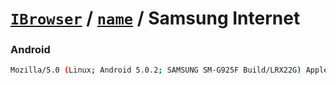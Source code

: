 # [`IBrowser`](/api/ua-parser-js/get-browser.md) / [`name`](../name.md) / Samsung Internet

### Android

```sh
Mozilla/5.0 (Linux; Android 5.0.2; SAMSUNG SM-G925F Build/LRX22G) AppleWebKit/537.36 (KHTML, like Gecko) SamsungBrowser/3.0 Chrome/38.0.2125.102 Mobile Safari/537.36
```